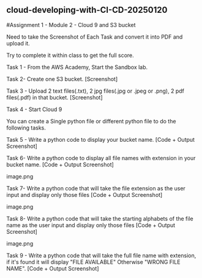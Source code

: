 ## cloud-developing-with-CI-CD-20250120
#Assignment 1 - Module 2 - Cloud 9 and S3 bucket

Need to take the Screenshot of Each Task and convert it into PDF and upload it.

Try to complete it within class to get the full score.

Task 1 - From the AWS Academy, Start the Sandbox lab.

Task 2- Create one S3 bucket. [Screenshot]

Task 3 - Upload 2 text files(.txt), 2 jpg files(.jpg or .jpeg or .png), 2 pdf files(.pdf) in that bucket. [Screenshot]

Task 4 - Start Cloud 9

You can create a Single python file or different python file to do the following tasks.

Task 5 - Write a python code to display your bucket name. [Code + Output Screenshot]

Task 6- Write a python code to display all file names with extension in your bucket name. [Code + Output Screenshot]

image.png

Task 7- Write a python code that will take the file extension as the user input and display only those files [Code + Output Screenshot]

image.png

 Task 8- Write a python code that will take the starting alphabets of the file name as the user input and display only those files [Code + Output Screenshot]

image.png

Task 9 - Write a python code that will take the full file name with extension, if it's found it will display "FILE AVAILABLE" Otherwise "WRONG FILE NAME". [Code + Output Screenshot]
